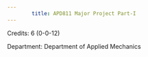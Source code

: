 ```yaml
---
        title: APD811 Major Project Part-I
---
```

Credits: 6 (0-0-12)

Department: Department of Applied Mechanics

